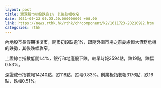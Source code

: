 ```yaml
---
layout: post
title: 滬深股市初段跌逾1%　其後跌幅收窄
date: 2021-09-22 09:55:30.000000000 +08:00
link: https://news.rthk.hk/rthk/ch/component/k2/1611723-20210922.htm
categories: rthk
---
```


內地股市長假期後復市，開市初段跌逾1%，跟隨外圍市場之前憂慮恒大債務危機的跌勢，其後跌幅收窄。

上證綜合指數低開1.4%，銀行和地產股下跌。較早時報3594點，跌19點，跌幅0.53%。

深證成份指數報14240點，跌118點，跌幅0.83%。創業板指數報3176點，跌16點，跌幅0.51%。

